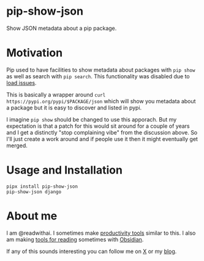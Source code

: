 # pip-show-json
Show JSON metadata about a pip package.

# Motivation
Pip used to have facilities to show metadata about packages with `pip show` as well as search  with `pip search`. This functionality was disabled due to [load issues](https://discuss.python.org/t/pip-search-is-still-broken/18680).

This is basically a wrapper around `curl https://pypi.org/pypi/$PACKAGE/json` which will show you metadata about a package but it is easy to discover and listed in pypi.

I imagine `pip show` should be changed to use this apporach. But my expectation is that a patch for this would sit around for a couple of years and I get a distinctly "stop complaining vibe" from the discussion above. So I'll just create a work around and if people use it then it might eventually get merged.

# Usage and Installation
```
pipx install pip-show-json
pip-show-json django
```

# About me
I am @readwithai. I sometimes make [productivity tools](https://readwithai.substack.com/p/my-productivity-tools) similar to this. I also am making [tools for reading](https://readwithai.substack.com) sometimes with [Obsidian](https://readwithai.substack.com/p/what-exactly-is-obsidian).

If any of this sounds interesting you can follow me on [X](https://x.com/readwithai) or my [blog](https://readwithai.substack.com).
